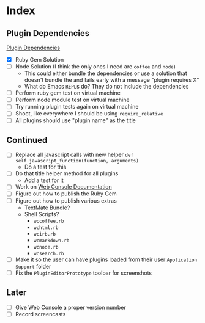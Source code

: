 # Index

## Plugin Dependencies

[Plugin Dependencies](Notes/Plugin%20Dependencies.md)

* [x] Ruby Gem Solution
* [ ] Node Solution (I think the only ones I need are `coffee` and `node`) 
	* This could either bundle the dependencies or use a solution that doesn't bundle the and fails early with a message "plugin requires X"
	* What do Emacs `REPL`s do? They do not include the dependencies
* [ ] Perform ruby gem test on virtual machine
* [ ] Perform node module test on virtual machine
* [ ] Try running plugin tests again on virtual machine
* [ ] Shoot, like everywhere I should be using `require_relative`
* [ ] All plugins should use "plugin name" as the title

## Continued

* [ ] Replace all javascript calls with new helper `def self.javascript_function(function, arguments)`
	* Do a test for this
* [ ] Do that title helper method for all plugins
	* Add a test for it
* [ ] Work on [Web Console Documentation](Tasks/Web%20Console%20Documentation.md)
* [ ] Figure out how to publish the Ruby Gem
* [ ] Figure out how to publish various extras
	* TextMate Bundle?
	* Shell Scripts?
		* `wccoffee.rb`
		* `wchtml.rb`
		* `wcirb.rb`
		* `wcmarkdown.rb`
		* `wcnode.rb`
		* `wcsearch.rb`
* [ ] Make it so the user can have plugins loaded from their user `Application Support` folder
* [ ] Fix the `PluginEditorPrototype` toolbar for screenshots

## Later

* [ ] Give Web Console a proper version number
* [ ] Record screencasts